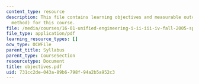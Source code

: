 ```yaml
---
content_type: resource
description: This file contains learning objectives and measurable outcomes (assessment
  method) for this course.
file: /media/courses/16-01-unified-engineering-i-ii-iii-iv-fall-2005-spring-2006/731cc2de043a89b6798f94a2b5a952c3_objectives.pdf
file_type: application/pdf
learning_resource_types: []
ocw_type: OCWFile
parent_title: Syllabus
parent_type: CourseSection
resourcetype: Document
title: objectives.pdf
uid: 731cc2de-043a-89b6-798f-94a2b5a952c3
---
```

